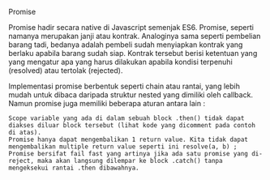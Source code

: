 Promise

Promise hadir secara native di Javascript semenjak ES6. Promise, seperti namanya 
merupakan janji atau kontrak. Analoginya sama seperti pembelian barang tadi, 
bedanya adalah pembeli sudah menyiapkan kontrak yang berlaku apabila barang sudah siap. 
Kontrak tersebut berisi ketentuan yang yang mengatur apa yang harus dilakukan apabila 
kondisi terpenuhi (resolved) atau tertolak (rejected). 

Implementasi promise berbentuk seperti chain atau rantai, yang lebih mudah untuk dibaca 
daripada struktur nested yang dimiliki oleh callback. Namun promise juga memiliki beberapa aturan
antara lain :

    Scope variable yang ada di dalam sebuah block .then() tidak dapat diakses diluar block tersebut (lihat kode yang dicomment pada contoh di atas).
    Promise hanya dapat mengembalikan 1 return value. Kita tidak dapat mengembalikan multiple return value seperti ini resolve(a, b) ;
    Promise bersifat fail fast yang artinya jika ada satu promise yang di-reject, maka akan langsung dilempar ke block .catch() tanpa mengeksekui rantai .then dibawahnya.